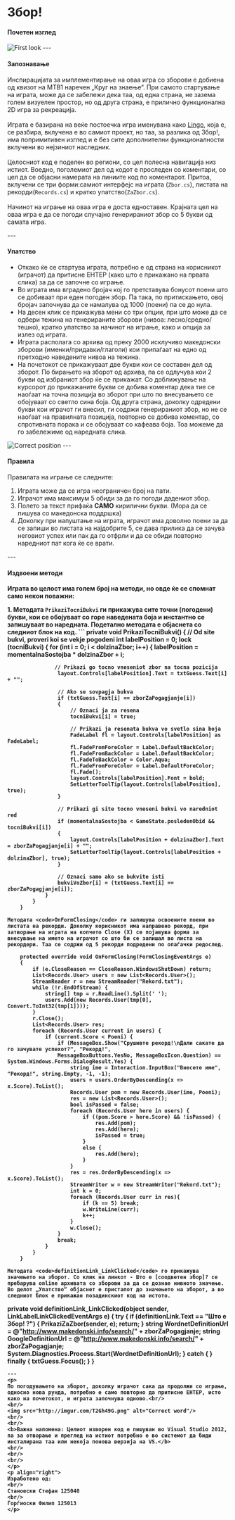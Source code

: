 ﻿Збор!
============
<h4> Почетен изглед </h4>
<img src = "http://imgur.com/M2Vogko.png" alt ="First look" />
---
<h4> Запознавање </h4>

<p>Инспирацијата за имплементирање на оваа игра со зборови е добиена од квизот на МТВ1 наречен „Круг на знаење“. При самото стартување на играта, може да се забележи дека таа, од една страна, не зазема голем визуелен простор, но од друга страна, е прилично функционална 2D игра за рекреација. 
<br />
<br />
Играта е базирана на веќе постоечка игра именувана како <a href ="https://github.com/ThresherMaw/Zbor_Game_VP/blob/master/Zbor/Originalna%20igra/Lingo/Lingo.cs">Lingo</a>, која е, се разбира, вклучена е во самиот проект, но таа, за разлика од Збор!, има попримитивен изглед и е без сите дополнителни функционалности вклучени во нејзиниот наследник.
<br />
<br />
Целосниот код е поделен во региони, со цел полесна навигација низ истиот. Воедно, поголемиот дел од кодот е проследен со коментари, со цел да се објасни намерата на линиите код по коментарот. Притоа, вклучени се три форми:самиот интерфејс на играта (<code>Zbor.cs</code>), листата на рекорди(<code>Records.cs</code>) и кратко упатство(<code>ZaZbor.cs</code>).
<br />
<br />
Начинот на играње на оваа игра е доста едноставен. Крајната цел на оваа игра е да се погоди случајно генерираниот збор со 5 букви од самата игра.
</p>
---
<h4> Упатство </h4>

<ul>
<li>Откако ќе се стартува играта, потребно е од страна на корисникот (играчот) да притисне ЕНТЕР (како што е прикажано на првата слика) за да се започне со играње. </li>
<li>Во играта има вградено бројач кој го претставува бонусот поени што се добиваат при еден погоден збор. Па така, по притискањето, овој бројач започнува да се намалува од 1000 (поени) па се до нула. </li>
<li>На десен клик се прикажува мени со три опции, при што може да се одбери тежина на генерираните зборови (нивоа: лесно/средно/тешко), кратко упатство за начинот на играње, како и опција за излез од играта. </li>
<li>Играта располага со архива од преку 2000 исклучиво македонски зборови (именки/придавки/глаголи) кои припаѓаат на едно од претходно наведените нивоа на тежина.</li>
<li>На почетокот се прикажуваат две букви кои се составен дел од зборот. По бирањето на зборот од архива, па се одлучува кои 2 букви од избраниот збор ќе се прикажат. Со доближување на курсорот до прикажаните букви се добива коментар дека тие се наоѓаат на точна позиција во зборот при што по внесувањето се обојуваат со светло сина боја. Од друга страна, доколку одредени букви кои играчот ги внесил, ги содржи генерираниот збор, но не се наоѓаат на правилната позиција, повторно се добива коментар, со спротивната порака и се обојуваат со кафеава боја. Тоа можеме да го забележиме од наредната слика. </li>
</ul>
<img src="http://imgur.com/RqQPmeN.png" alt ="Correct position"/>
---
<h4> Правила </h4>

<p>Правилата на играње се следните: <br/></p>
<ol>
<li>Играта може да се игра неограничен број на пати.</li>
<li>Играчот има максимум 5 обиди за да го погоди дадениот збор.</li>
<li>Полето за текст прифаќа <b>САМО</b> кирилични букви. (Мора да се пишува со македонска поддршка)</li>
<li>Доколку при напуштање на играта, играчот има доволно поени за да се запиши во листата на најдобрите 5, се дава прилика да се зачува неговиот успех или пак да го отфрли и да се обиди повторно наредниот пат кога ќе се врати.</li>
</ol>
---
<h4> Издвоени методи </h4>
<p><b>Играта во целост има голем број на методи, но овде ќе се спомнат само некои поважни:<b></p>
1. Методата <code>PrikaziTocniBukvi</code> ги прикажува сите точни (погодени) букви, кои се обојуваат со горе наведената боја и инстантно се запишуваат во наредната. Подетално методата е објаснета со следниот блок на код.
```
private void PrikaziTocniBukvi()
        {
            // Od site bukvi, proveri koi se vekje pogodeni
            int labelPosition = 0;
            lock (tocniBukvi)
            {
                for (int i = 0; i < dolzinaZbor; i++)
                {
                    labelPosition = momentalnaSostojba * dolzinaZbor + i;

                   // Prikazi go tocno vneseniot zbor na tocna pozicija
                    layout.Controls[labelPosition].Text = txtGuess.Text[i] + "";

                    // Ako se sovpagja bukva
                    if (txtGuess.Text[i] == zborZaPogagjanje[i])
                    {
                        // Oznaci ja za resena
                        tocniBukvi[i] = true;

                        // Prikazi ja resenata bukva vo svetlo sina boja
                        FadeLabel fl = layout.Controls[labelPosition] as FadeLabel;
                        fl.FadeFromForeColor = Label.DefaultBackColor;
                        fl.FadeFromBackColor = Label.DefaultBackColor;
                        fl.FadeToBackColor = Color.Aqua;
                        fl.FadeFromForeColor = Label.DefaultForeColor;
                        fl.Fade();
                        layout.Controls[labelPosition].Font = bold;
                        SetLetterToolTip(layout.Controls[labelPosition], true);
                    }

                    // Prikazi gi site tocno vneseni bukvi vo naredniot red
                    if (momentalnaSostojba < GameState.posledenObid && tocniBukvi[i])
                    {
                        layout.Controls[labelPosition + dolzinaZbor].Text = zborZaPogagjanje[i] + "";
                        SetLetterToolTip(layout.Controls[labelPosition + dolzinaZbor], true);
                    }

                    // Oznaci samo ako se bukvite isti
                    bukviVoZbor[i] = (txtGuess.Text[i] == zborZaPogagjanje[i]);
                }
            }
        } 
```
Методата <code>OnFormClosing</code> ги запишува освоените поени во листата на рекорди. Доколку корисникот има направено рекорд, при затворање на играта на копчето Close (X) се појавува форма за внесување на името на играчот со што би се запишал во листа на рекордери. Таа се содржи од 5 рекорди подредени по опаѓачки редослед. 
```
        protected override void OnFormClosing(FormClosingEventArgs e)
        {
            if (e.CloseReason == CloseReason.WindowsShutDown) return;
            List<Records.User> users = new List<Records.User>();
            StreamReader r = new StreamReader("Rekord.txt");
            while (!r.EndOfStream) {
                string[] tmp = r.ReadLine().Split(' ');
                users.Add(new Records.User(tmp[0], Convert.ToInt32(tmp[1])));
            }
            r.Close();
            List<Records.User> res;
            foreach (Records.User current in users) {
                if (current.Score < Poeni) {
                    if (MessageBox.Show("Срушивте рекорд!\nДали сакате да го зачувате успехот?", "Рекорд!",
                    MessageBoxButtons.YesNo, MessageBoxIcon.Question) == System.Windows.Forms.DialogResult.Yes) {
                        string ime = Interaction.InputBox("Внесете име", "Рекорд!", string.Empty, -1, -1); 
                        users = users.OrderByDescending(x => x.Score).ToList();
                        Records.User pom = new Records.User(ime, Poeni);
                        res = new List<Records.User>();
                        bool isPassed = false;
                        foreach (Records.User here in users) {
                            if ((pom.Score > here.Score) && !isPassed) {
                                res.Add(pom);
                                res.Add(here);
                                isPassed = true;
                            }
                            else {
                                res.Add(here);
                            }
                        }
                        res = res.OrderByDescending(x => x.Score).ToList();
                        StreamWriter w = new StreamWriter("Rekord.txt");
                        int k = 0;
                        foreach (Records.User curr in res){
                            if (k == 5) break;
                            w.WriteLine(curr);
                            k++;
                        }
                        w.Close();
                    }
                    break;
                }
            }
        }
```
Методата <code>definitionLink_LinkClicked</code> го прикажува значењето на зборот. Со клик на линкот - Што е [соодветен збор]? се пребарува online архивата со зборови за да се дознае нивното значење. Во делот „Упатство“ објаснет е пристапот до значењето на зборот, а во следниот блок е прикажан позадинскиот код на истото. 
```
private void definitionLink_LinkClicked(object sender, LinkLabelLinkClickedEventArgs e)
        {
            try
            {
                if (definitionLink.Text == "Што е Збор! ?")
                {
                    PrikaziZaZbor(sender, e);
                    return;
                }
                string WordnetDefinitionUrl = @"http://www.makedonski.info/search/" + zborZaPogagjanje;
                string GoogleDefinitionUrl = @"http://www.makedonski.info/search/" + zborZaPogagjanje;
                System.Diagnostics.Process.Start(WordnetDefinitionUrl);
            }
            catch { }
            finally
            {
                txtGuess.Focus();
            }
        }
```
---
<p>
По погодувањето на зборот, доколку играчот сака да продолжи со играње, односно нова рунда, потребно е само повторно да притисне ЕНТЕР, исто како на почетокот, и играта започнува одново.<br/>
<br/>
<img src="http://imgur.com/T2Gh49G.png" alt="Correct word"/>
<br/>
<br/>
<b>Важна напомена: Целиот изворен код е пишуван во Visual Studio 2012, па за отворање и преглед на истиот потребно е во системот да биди инсталирана таа или некоја понова верзија на VS.</b>
<br/>
<br/>
<br/>
</p>
<p align="right">
Изработено од:
<br/>
Станоески Стефан 125040
<br/>
Ѓорѓиоски Филип 125013
</p>








